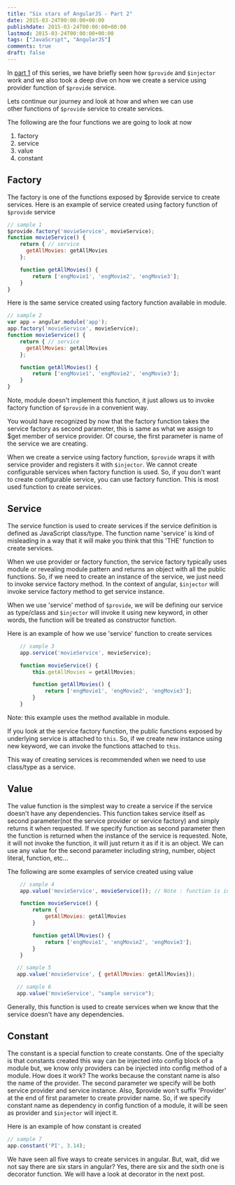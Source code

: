 ```yaml
---
title: "Six stars of AngularJS - Part 2"
date: 2015-03-24T00:00:00+00:00
publishdate: 2015-03-24T00:00:00+00:00
lastmod: 2015-03-24T00:00:00+00:00
tags: ["JavaScript", "AngularJS"]
comments: true
draft: false
---
```


<p>In <a href="../six-stars-of-angularjs-part-1" target="_blank">part 1</a>&nbsp;of this series, we have briefly seen how <code>$provide</code> and <code>$injector</code> work and we also took a deep dive on how we create a service using provider function of <code>$provide</code> service.</p><!-- more -->
<p>Lets continue our journey and look at how and when we can&nbsp;use other&nbsp;functions of <code>$provide</code> service to create services.</p>
<p>The following are the four&nbsp;functions we are going to look at now</p>
<ol>
<li>factory</li>
<li>service</li>
<li>value</li>
<li>constant</li>
</ol>
<h2>Factory</h2>
<p>The factory is one of the functions exposed by $provide service to create services. Here is an example of service created using factory function of <code>$provide</code> service</p>

```js
// sample 1
$provide.factory('movieService', movieService);
function movieService() {
    return { // service
      getAllMovies: getAllMovies
    };

    function getAllMovies() {
	    return ['engMovie1', 'engMovie2', 'engMovie3'];
    }
}
```

<p>Here is the same service created using factory function&nbsp;available in module.</p>

```js
// sample 2
var app = angular.module('app');
app.factory('movieService', movieService);
function movieService() {
    return { // service
      getAllMovies: getAllMovies
    };

    function getAllMovies() {
	    return ['engMovie1', 'engMovie2', 'engMovie3'];
    }
}
```

<p>Note, module doesn't implement this function, it just allows us to invoke factory function of <code>$provide</code> in a convenient way.</p>
<p>You would have recognized by now that the factory function takes the service factory as second parameter, this is same as what we assign to $get member of service provider. Of course, the first parameter is name of the service we are creating.</p>
<p>When we create a service using factory function, <code>$provide</code>&nbsp;wraps it with service provider and registers it with <code>$injector</code>. We cannot create configurable services when factory function is used. So, if you don't want to create configurable service, you can use factory function. This is most used function to create services.</p>
<h2>Service&nbsp;</h2>
<p>The service function is used to create services if the service definition is defined as JavaScript class/type. The function name 'service' is kind of misleading in a way that it will make you think that this 'THE' function to create services.</p>
<p>When we use provider or factory function, the service factory typically uses module or revealing module pattern and returns an object with all the public functions. So, if we need to create an instance of the service, we just need to invoke service factory method. In the context of angular, <code>$injector</code> will invoke service factory method to get service instance.</p>
<p>When we use 'service' method of <code>$provide</code>, we will be defining our service as type/class and <code>$injector</code> will invoke it using new keyword, in other words, the function will be treated as constructor function.</p>
<p>Here is an example of how we use 'service' function to create services</p>

```js
    // sample 3
    app.service('movieService', movieService);

    function movieService() {
        this.getAllMovies = getAllMovies;

        function getAllMovies() {
            return ['engMovie1', 'engMovie2', 'engMovie3'];
        }
    }
```

<p>Note: this example uses the method available in module.</p>
<p>If you look at the service factory function, the public functions exposed by underlying service is attached to <code>this</code>. So, if we create new instance using new keyword, we can invoke the functions attached to <code>this</code>.</p>
<p>This way of creating services is recommended when we need to use class/type as a service.&nbsp;</p>
<h2>Value</h2>
<p>The value function is the simplest way to create a service if the service doesn't have any dependencies. This function takes service itself as second parameter(not the service provider or service factory) and simply returns&nbsp;it when requested. If we specify function as second parameter then the function is returned when the instance of the service is requested. Note, it will not invoke the function, it will just return it as if it is an object. We can use any value for the second parameter including string, number, object literal, function, etc...</p>
<p>The following are some&nbsp;examples of service created using value</p>

```js
    // sample 4 
    app.value('movieService', movieService()); // Note : function is invoked

    function movieService() {
        return {
            getAllMovies: getAllMovies
        }

        function getAllMovies() {
            return ['engMovie1', 'engMovie2', 'engMovie3'];
        }
    }

   // sample 5
   app.value('movieService', { getAllMovies: getAllMovies});

   // sample 6
   app.value('movieService', "sample service");
```

<p>Generally, this function is used to create services when we know that the service doesn't have any dependencies.</p>
<h2>Constant</h2>
<p>The constant is a special function to create constants. One of the specialty is that constants created this way can be injected into config block of a module but, we know only providers can be injected into config method of a module. How does it work? The works because the constant name is also the name of the provider. The second parameter we specify will be both service provider and service instance. Also, $provide won't suffix 'Provider' at the end of first parameter to create provider name. So, if we specify constant name as dependency in config function of a module, it will be seen as provider and <code>$injector</code> will inject it.</p>
<p>Here is an example of how constant is created</p>

```js
// sample 7
app.constant('PI', 3.14);
```
<p>We have seen all five ways to create services in angular. But, wait, did we not say there are six stars in angular? Yes, there are six and the sixth one is decorator function. We will have a look at decorator in the next post.</p>